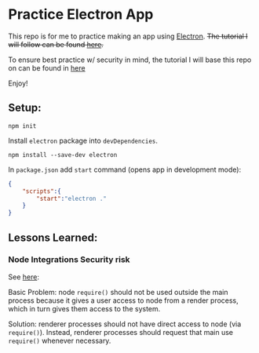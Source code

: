 # Practice Electron App

This repo is for me to practice making an app using [Electron](https://www.electronjs.org/). ~~The tutorial I will follow can be found [here](https://www.youtube.com/watch?v=3yqDxhR2XxE&ab_channel=Fireship).~~

To ensure best practice w/ security in mind, the tutorial I will base this repo on can be found in [here](https://www.electronjs.org/docs/latest/tutorial/quick-start)

Enjoy!

## Setup:

```
npm init
```

Install `electron` package into `devDependencies`.

```
npm install --save-dev electron
```

In `package.json` add `start` command (opens app in development mode):

```JSON
{
    "scripts":{
        "start":"electron ."
    }
}
```

## Lessons Learned:

### Node Integrations Security risk

See [here](https://stackoverflow.com/questions/44391448/electron-require-is-not-defined):

Basic Problem: node `require()` should not be used outside the main process because it gives a user access to node from a render process, which in turn gives them access to the system.

Solution: renderer processes should not have direct access to node (via `require()`). Instead, renderer processes should request that main use `require()` whenever necessary.
